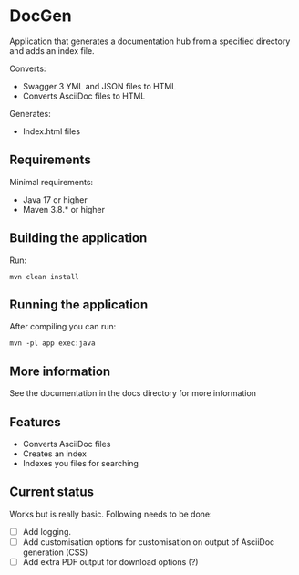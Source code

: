 # DocGen

Application that generates a documentation hub from a specified directory and adds an index file.

Converts:

* Swagger 3 YML and JSON files to HTML
* Converts AsciiDoc files to HTML

Generates:

* Index.html files

## Requirements

Minimal requirements:

* Java 17 or higher
* Maven 3.8.* or higher

## Building the application

Run:

    mvn clean install

## Running the application

After compiling you can run:

    mvn -pl app exec:java

## More information

See the documentation in the docs directory for more information

## Features

* Converts AsciiDoc files
* Creates an index
* Indexes you files for searching
## Current status

Works but is really basic. Following needs to be done:

- [ ] Add logging.
- [ ] Add customisation options for customisation on output of AsciiDoc generation (CSS)
- [ ] Add extra PDF output for download options (?)